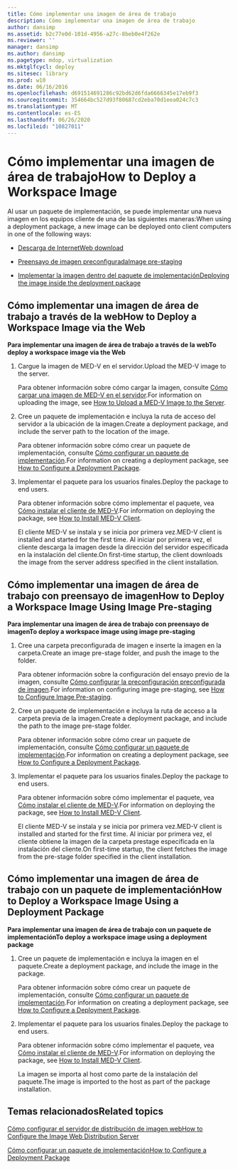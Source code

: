```yaml
---
title: Cómo implementar una imagen de área de trabajo
description: Cómo implementar una imagen de área de trabajo
author: dansimp
ms.assetid: b2c77e0d-101d-4956-a27c-8beb0e4f262e
ms.reviewer: ''
manager: dansimp
ms.author: dansimp
ms.pagetype: mdop, virtualization
ms.mktglfcycl: deploy
ms.sitesec: library
ms.prod: w10
ms.date: 06/16/2016
ms.openlocfilehash: d691514691286c92bd62d6fda6666345e17eb9f3
ms.sourcegitcommit: 354664bc527d93f80687cd2eba70d1eea024c7c3
ms.translationtype: MT
ms.contentlocale: es-ES
ms.lasthandoff: 06/26/2020
ms.locfileid: "10827011"
---
```

# <span data-ttu-id="b172f-103">Cómo implementar una imagen de área de trabajo</span><span class="sxs-lookup"><span data-stu-id="b172f-103">How to Deploy a Workspace Image</span></span>


<span data-ttu-id="b172f-104">Al usar un paquete de implementación, se puede implementar una nueva imagen en los equipos cliente de una de las siguientes maneras:</span><span class="sxs-lookup"><span data-stu-id="b172f-104">When using a deployment package, a new image can be deployed onto client computers in one of the following ways:</span></span>

-   [<span data-ttu-id="b172f-105">Descarga de Internet</span><span class="sxs-lookup"><span data-stu-id="b172f-105">Web download</span></span>](#bkmk-howtodeployaworkspaceimageviatheweb)

-   [<span data-ttu-id="b172f-106">Preensayo de imagen preconfigurada</span><span class="sxs-lookup"><span data-stu-id="b172f-106">Image pre-staging</span></span>](#bkmk-howtodeployaworkspaceimageusingimageprestaging)

-   [<span data-ttu-id="b172f-107">Implementar la imagen dentro del paquete de implementación</span><span class="sxs-lookup"><span data-stu-id="b172f-107">Deploying the image inside the deployment package</span></span>](#bkmk-howtodeployaworkspaceimageusingadeploymentapackage)

## <a href="" id="bkmk-howtodeployaworkspaceimageviatheweb"></a><span data-ttu-id="b172f-108">Cómo implementar una imagen de área de trabajo a través de la web</span><span class="sxs-lookup"><span data-stu-id="b172f-108">How to Deploy a Workspace Image via the Web</span></span>


**<span data-ttu-id="b172f-109">Para implementar una imagen de área de trabajo a través de la web</span><span class="sxs-lookup"><span data-stu-id="b172f-109">To deploy a workspace image via the Web</span></span>**

1.  <span data-ttu-id="b172f-110">Cargue la imagen de MED-V en el servidor.</span><span class="sxs-lookup"><span data-stu-id="b172f-110">Upload the MED-V image to the server.</span></span>

    <span data-ttu-id="b172f-111">Para obtener información sobre cómo cargar la imagen, consulte [Cómo cargar una imagen de MED-V en el servidor](how-to-upload-a-med-v-image-to-the-server.md).</span><span class="sxs-lookup"><span data-stu-id="b172f-111">For information on uploading the image, see [How to Upload a MED-V Image to the Server](how-to-upload-a-med-v-image-to-the-server.md).</span></span>

2.  <span data-ttu-id="b172f-112">Cree un paquete de implementación e incluya la ruta de acceso del servidor a la ubicación de la imagen.</span><span class="sxs-lookup"><span data-stu-id="b172f-112">Create a deployment package, and include the server path to the location of the image.</span></span>

    <span data-ttu-id="b172f-113">Para obtener información sobre cómo crear un paquete de implementación, consulte [Cómo configurar un paquete de implementación](how-to-configure-a-deployment-package.md).</span><span class="sxs-lookup"><span data-stu-id="b172f-113">For information on creating a deployment package, see [How to Configure a Deployment Package](how-to-configure-a-deployment-package.md).</span></span>

3.  <span data-ttu-id="b172f-114">Implementar el paquete para los usuarios finales.</span><span class="sxs-lookup"><span data-stu-id="b172f-114">Deploy the package to end users.</span></span>

    <span data-ttu-id="b172f-115">Para obtener información sobre cómo implementar el paquete, vea [Cómo instalar el cliente de MED-V](how-to-install-med-v-clientdeployment-package.md).</span><span class="sxs-lookup"><span data-stu-id="b172f-115">For information on deploying the package, see [How to Install MED-V Client](how-to-install-med-v-clientdeployment-package.md).</span></span>

    <span data-ttu-id="b172f-116">El cliente MED-V se instala y se inicia por primera vez.</span><span class="sxs-lookup"><span data-stu-id="b172f-116">MED-V client is installed and started for the first time.</span></span> <span data-ttu-id="b172f-117">Al iniciar por primera vez, el cliente descarga la imagen desde la dirección del servidor especificada en la instalación del cliente.</span><span class="sxs-lookup"><span data-stu-id="b172f-117">On first-time startup, the client downloads the image from the server address specified in the client installation.</span></span>

## <a href="" id="bkmk-howtodeployaworkspaceimageusingimageprestaging"></a><span data-ttu-id="b172f-118">Cómo implementar una imagen de área de trabajo con preensayo de imagen</span><span class="sxs-lookup"><span data-stu-id="b172f-118">How to Deploy a Workspace Image Using Image Pre-staging</span></span>


**<span data-ttu-id="b172f-119">Para implementar una imagen de área de trabajo con preensayo de imagen</span><span class="sxs-lookup"><span data-stu-id="b172f-119">To deploy a workspace image using image pre-staging</span></span>**

1.  <span data-ttu-id="b172f-120">Cree una carpeta preconfigurada de imagen e inserte la imagen en la carpeta.</span><span class="sxs-lookup"><span data-stu-id="b172f-120">Create an image pre-stage folder, and push the image to the folder.</span></span>

    <span data-ttu-id="b172f-121">Para obtener información sobre la configuración del ensayo previo de la imagen, consulte [Cómo configurar la preconfiguración preconfigurada de imagen](how-to-configure-image-pre-staging.md).</span><span class="sxs-lookup"><span data-stu-id="b172f-121">For information on configuring image pre-staging, see [How to Configure Image Pre-staging](how-to-configure-image-pre-staging.md).</span></span>

2.  <span data-ttu-id="b172f-122">Cree un paquete de implementación e incluya la ruta de acceso a la carpeta previa de la imagen.</span><span class="sxs-lookup"><span data-stu-id="b172f-122">Create a deployment package, and include the path to the image pre-stage folder.</span></span>

    <span data-ttu-id="b172f-123">Para obtener información sobre cómo crear un paquete de implementación, consulte [Cómo configurar un paquete de implementación](how-to-configure-a-deployment-package.md).</span><span class="sxs-lookup"><span data-stu-id="b172f-123">For information on creating a deployment package, see [How to Configure a Deployment Package](how-to-configure-a-deployment-package.md).</span></span>

3.  <span data-ttu-id="b172f-124">Implementar el paquete para los usuarios finales.</span><span class="sxs-lookup"><span data-stu-id="b172f-124">Deploy the package to end users.</span></span>

    <span data-ttu-id="b172f-125">Para obtener información sobre cómo implementar el paquete, vea [Cómo instalar el cliente de MED-V](how-to-install-med-v-clientdeployment-package.md).</span><span class="sxs-lookup"><span data-stu-id="b172f-125">For information on deploying the package, see [How to Install MED-V Client](how-to-install-med-v-clientdeployment-package.md).</span></span>

    <span data-ttu-id="b172f-126">El cliente MED-V se instala y se inicia por primera vez.</span><span class="sxs-lookup"><span data-stu-id="b172f-126">MED-V client is installed and started for the first time.</span></span> <span data-ttu-id="b172f-127">Al iniciar por primera vez, el cliente obtiene la imagen de la carpeta prestage especificada en la instalación del cliente.</span><span class="sxs-lookup"><span data-stu-id="b172f-127">On first-time startup, the client fetches the image from the pre-stage folder specified in the client installation.</span></span>

## <a href="" id="bkmk-howtodeployaworkspaceimageusingadeploymentapackage"></a><span data-ttu-id="b172f-128">Cómo implementar una imagen de área de trabajo con un paquete de implementación</span><span class="sxs-lookup"><span data-stu-id="b172f-128">How to Deploy a Workspace Image Using a Deployment Package</span></span>


**<span data-ttu-id="b172f-129">Para implementar una imagen de área de trabajo con un paquete de implementación</span><span class="sxs-lookup"><span data-stu-id="b172f-129">To deploy a workspace image using a deployment package</span></span>**

1.  <span data-ttu-id="b172f-130">Cree un paquete de implementación e incluya la imagen en el paquete.</span><span class="sxs-lookup"><span data-stu-id="b172f-130">Create a deployment package, and include the image in the package.</span></span>

    <span data-ttu-id="b172f-131">Para obtener información sobre cómo crear un paquete de implementación, consulte [Cómo configurar un paquete de implementación](how-to-configure-a-deployment-package.md).</span><span class="sxs-lookup"><span data-stu-id="b172f-131">For information on creating a deployment package, see [How to Configure a Deployment Package](how-to-configure-a-deployment-package.md).</span></span>

2.  <span data-ttu-id="b172f-132">Implementar el paquete para los usuarios finales.</span><span class="sxs-lookup"><span data-stu-id="b172f-132">Deploy the package to end users.</span></span>

    <span data-ttu-id="b172f-133">Para obtener información sobre cómo implementar el paquete, vea [Cómo instalar el cliente de MED-V](how-to-install-med-v-clientdeployment-package.md).</span><span class="sxs-lookup"><span data-stu-id="b172f-133">For information on deploying the package, see [How to Install MED-V Client](how-to-install-med-v-clientdeployment-package.md).</span></span>

    <span data-ttu-id="b172f-134">La imagen se importa al host como parte de la instalación del paquete.</span><span class="sxs-lookup"><span data-stu-id="b172f-134">The image is imported to the host as part of the package installation.</span></span>

## <span data-ttu-id="b172f-135">Temas relacionados</span><span class="sxs-lookup"><span data-stu-id="b172f-135">Related topics</span></span>


[<span data-ttu-id="b172f-136">Cómo configurar el servidor de distribución de imagen web</span><span class="sxs-lookup"><span data-stu-id="b172f-136">How to Configure the Image Web Distribution Server</span></span>](how-to-configure-the-image-web-distribution-server.md)

[<span data-ttu-id="b172f-137">Cómo configurar un paquete de implementación</span><span class="sxs-lookup"><span data-stu-id="b172f-137">How to Configure a Deployment Package</span></span>](how-to-configure-a-deployment-package.md)

 

 





